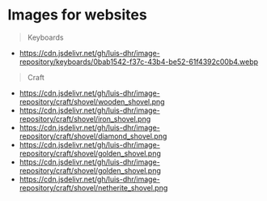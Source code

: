 # Images for websites

> Keyboards

- https://cdn.jsdelivr.net/gh/luis-dhr/image-repository/keyboards/0bab1542-f37c-43b4-be52-61f4392c00b4.webp

> Craft

- https://cdn.jsdelivr.net/gh/luis-dhr/image-repository/craft/shovel/wooden_shovel.png
- https://cdn.jsdelivr.net/gh/luis-dhr/image-repository/craft/shovel/iron_shovel.png
- https://cdn.jsdelivr.net/gh/luis-dhr/image-repository/craft/shovel/diamond_shovel.png
- https://cdn.jsdelivr.net/gh/luis-dhr/image-repository/craft/shovel/golden_shovel.png
- https://cdn.jsdelivr.net/gh/luis-dhr/image-repository/craft/shovel/golden_shovel.png
- https://cdn.jsdelivr.net/gh/luis-dhr/image-repository/craft/shovel/netherite_shovel.png
